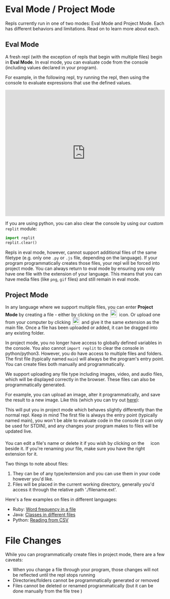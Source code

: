 # Eval Mode / Project Mode

Repls currently run in one of two modes: Eval Mode and Project Mode. Each has different behaviors and limitations. Read on to learn more about each.

## Eval Mode

A fresh repl (with the exception of repls that begin with multiple files) begin
in **Eval Mode**.  In eval mode, you can evaluate code from the console (including
values declared in your program).

For example, in the following repl, try running the repl, then using the console
to evaluate expressions that use the defined values.

<iframe height="400px" width="100%" src="https://repl.it/@timmy_i_chen/replit-docs-eval-mode?lite=true" scrolling="no" frameborder="no" allowtransparency="true" allowfullscreen="true" sandbox="allow-forms allow-pointer-lock allow-popups allow-same-origin allow-scripts allow-modals"></iframe>

If you are using python, you can also clear the console by using our custom
`replit` module:

```python
import replit
replit.clear()
```

Repls in eval mode, however, cannot support additional files of the same filetype
(e.g. only one `.py` or `.js` file, depending on the language).  If your program
programmatically creates those files, your repl will be forced into project mode.
You can always return to eval mode by ensuring you only have one file with the extension
of your language.  This means that you can have media files (like `png`, `gif` files)
and still remain in eval mode.

## Project Mode

In any language where we support multiple files, you can enter **Project Mode** by
creating a file - either by clicking on the
<img
  src="https://i.imgur.com/psW3k5D.png"
  style="height: 24px; vertical-align:text-bottom; width: 21px; margin: 0 3px; display: inline-block;"
/>
icon. Or upload one from your computer by clicking
<img
  src="https://replit.github.io/media/misc/upload_button.svg"
  style="height: 24px; vertical-align:text-bottom; width: 21px; margin: 0 3px; display: inline-block;"
/> and give it the same extension as the main file.  Once a file has been uploaded or
added, it can be dragged into any existing folder.

In project mode, you no longer have access to globally defined variables in the console.
You also cannot `import replit` to clear the console in python/python3.  However, you do
have access to multiple files and folders.  The first file (typically named `main`) will
always be the program's entry point.  You can create files both manually and programmatically.

We support uploading any file type including images, video, and audio files, which will be
displayed correctly in the browser.  These files can also be programmatically generated.

For example, you can upload an image, alter it
programmatically, and save the result to a new image.
Like this (which you can try out [here](https://repl.it/@masonclayton/rotatify)):

This will put you in project mode which behaves slightly differently than
the normal repl. Keep in mind The first file is always the entry point
(typically named main), you won't be able to evaluate code in the console
(it can only be used for STDIN), and any changes your program makes to files
will be updated live.

You can edit a file's name or delete it if you wish by clicking on the
<img
  src="https://i.imgur.com/Fsg7XB2.png"
  style="height: 24px; vertical-align:text-bottom; width: 6px; margin: 0 3px; display: inline-block;"
/>
icon beside it. If you're renaming your file, make sure you have the right
extension for it.

Two things to note about files:

1. They can be of any type/extension and you can use them in your code however you'd like.
2. Files will be placed in the current working directory, generally you'd access it through
the relative path './filename.ext'.

Here's a few examples on files in different languages:
- Ruby: [Word frequency in a file](https://repl.it/@masonclayton/Word-frequency-in-a-file)
- Java: [Classes in different files](https://repl.it/@masfrost/Classes-in-different-files)
- Python: [Reading from CSV](https://repl.it/@amasad/CSV-Example)

# File Changes

While you can programmatically create files in project mode, there are a few caveats:

- When you change a file through your program, those changes will not be reflected until
the repl stops running
- Directories/folders cannot be programmatically generated or removed
- Files cannot be deleted or renamed programmatically (but it can be done manually from the file tree )
